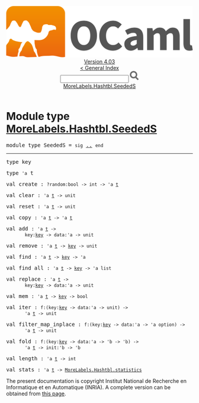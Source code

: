 <!-- ((! set title API !)) ((! set documentation !)) ((! set api !)) ((! set nobreadcrumb !)) -->
<div class="api"><header><nav class="toc brand"><a class="brand" href="https://ocaml.org/"><img src="colour-logo-gray.svg" class="svg" alt="OCaml"></a></nav><nav class="toc"><div class="toc_version"><a href="/docs" id="version-select">Version 4.03</a></div><a href="index.html">&lt; General Index</a><div class="api_search"><input type="text" name="apisearch" id="api_search" oninput="mySearch(false);" onkeypress="this.oninput();" onclick="this.oninput();" onpaste="this.oninput();">
<img src="search_icon.svg" alt="Search" class="svg" onclick="mySearch(false)"></div>
<div id="search_results"></div><div class="toc_title"><a href="#top">MoreLabels.Hashtbl.SeededS</a></div><ul></ul></nav></header>

<h1>Module type <a href="type_MoreLabels.Hashtbl.SeededS.html">MoreLabels.Hashtbl.SeededS</a></h1>

<pre><span class="keyword">module type</span> SeededS = <code class="code"><span class="keyword">sig</span></code> <a href="MoreLabels.Hashtbl.SeededS.html">..</a> <code class="code"><span class="keyword">end</span></code></pre><hr width="100%">

<pre><span id="TYPEkey"><span class="keyword">type</span> <code class="type"></code>key</span> </pre>


<pre><span id="TYPEt"><span class="keyword">type</span> <code class="type">'a</code> t</span> </pre>


<pre><span id="VALcreate"><span class="keyword">val</span> create</span> : <code class="type">?random:bool -&gt; int -&gt; 'a <a href="MoreLabels.Hashtbl.SeededS.html#TYPEt">t</a></code></pre>
<pre><span id="VALclear"><span class="keyword">val</span> clear</span> : <code class="type">'a <a href="MoreLabels.Hashtbl.SeededS.html#TYPEt">t</a> -&gt; unit</code></pre>
<pre><span id="VALreset"><span class="keyword">val</span> reset</span> : <code class="type">'a <a href="MoreLabels.Hashtbl.SeededS.html#TYPEt">t</a> -&gt; unit</code></pre>
<pre><span id="VALcopy"><span class="keyword">val</span> copy</span> : <code class="type">'a <a href="MoreLabels.Hashtbl.SeededS.html#TYPEt">t</a> -&gt; 'a <a href="MoreLabels.Hashtbl.SeededS.html#TYPEt">t</a></code></pre>
<pre><span id="VALadd"><span class="keyword">val</span> add</span> : <code class="type">'a <a href="MoreLabels.Hashtbl.SeededS.html#TYPEt">t</a> -&gt;<br>       key:<a href="MoreLabels.Hashtbl.SeededS.html#TYPEkey">key</a> -&gt; data:'a -&gt; unit</code></pre>
<pre><span id="VALremove"><span class="keyword">val</span> remove</span> : <code class="type">'a <a href="MoreLabels.Hashtbl.SeededS.html#TYPEt">t</a> -&gt; <a href="MoreLabels.Hashtbl.SeededS.html#TYPEkey">key</a> -&gt; unit</code></pre>
<pre><span id="VALfind"><span class="keyword">val</span> find</span> : <code class="type">'a <a href="MoreLabels.Hashtbl.SeededS.html#TYPEt">t</a> -&gt; <a href="MoreLabels.Hashtbl.SeededS.html#TYPEkey">key</a> -&gt; 'a</code></pre>
<pre><span id="VALfind_all"><span class="keyword">val</span> find_all</span> : <code class="type">'a <a href="MoreLabels.Hashtbl.SeededS.html#TYPEt">t</a> -&gt; <a href="MoreLabels.Hashtbl.SeededS.html#TYPEkey">key</a> -&gt; 'a list</code></pre>
<pre><span id="VALreplace"><span class="keyword">val</span> replace</span> : <code class="type">'a <a href="MoreLabels.Hashtbl.SeededS.html#TYPEt">t</a> -&gt;<br>       key:<a href="MoreLabels.Hashtbl.SeededS.html#TYPEkey">key</a> -&gt; data:'a -&gt; unit</code></pre>
<pre><span id="VALmem"><span class="keyword">val</span> mem</span> : <code class="type">'a <a href="MoreLabels.Hashtbl.SeededS.html#TYPEt">t</a> -&gt; <a href="MoreLabels.Hashtbl.SeededS.html#TYPEkey">key</a> -&gt; bool</code></pre>
<pre><span id="VALiter"><span class="keyword">val</span> iter</span> : <code class="type">f:(key:<a href="MoreLabels.Hashtbl.SeededS.html#TYPEkey">key</a> -&gt; data:'a -&gt; unit) -&gt;<br>       'a <a href="MoreLabels.Hashtbl.SeededS.html#TYPEt">t</a> -&gt; unit</code></pre>
<pre><span id="VALfilter_map_inplace"><span class="keyword">val</span> filter_map_inplace</span> : <code class="type">f:(key:<a href="MoreLabels.Hashtbl.SeededS.html#TYPEkey">key</a> -&gt; data:'a -&gt; 'a option) -&gt;<br>       'a <a href="MoreLabels.Hashtbl.SeededS.html#TYPEt">t</a> -&gt; unit</code></pre>
<pre><span id="VALfold"><span class="keyword">val</span> fold</span> : <code class="type">f:(key:<a href="MoreLabels.Hashtbl.SeededS.html#TYPEkey">key</a> -&gt; data:'a -&gt; 'b -&gt; 'b) -&gt;<br>       'a <a href="MoreLabels.Hashtbl.SeededS.html#TYPEt">t</a> -&gt; init:'b -&gt; 'b</code></pre>
<pre><span id="VALlength"><span class="keyword">val</span> length</span> : <code class="type">'a <a href="MoreLabels.Hashtbl.SeededS.html#TYPEt">t</a> -&gt; int</code></pre>
<pre><span id="VALstats"><span class="keyword">val</span> stats</span> : <code class="type">'a <a href="MoreLabels.Hashtbl.SeededS.html#TYPEt">t</a> -&gt; <a href="MoreLabels.Hashtbl.html#TYPEstatistics">MoreLabels.Hashtbl.statistics</a></code></pre><div class="copyright">The present documentation is copyright Institut National de Recherche en Informatique et en Automatique (INRIA). A complete version can be obtained from <a href="http://caml.inria.fr/pub/docs/manual-ocaml/">this page</a>.</div></div>